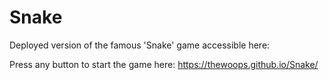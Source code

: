 # Snake
Deployed version of the famous 'Snake' game accessible here:

Press any button to start the game here:
https://thewoops.github.io/Snake/
